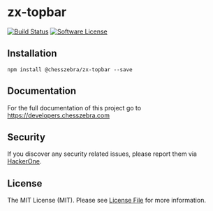 # zx-topbar

[![Build Status][ico-travis]][link-travis]
[![Software License][ico-license]](LICENSE.md)

## Installation
```
npm install @chesszebra/zx-topbar --save
```

## Documentation

For the full documentation of this project go to https://developers.chesszebra.com

## Security

If you discover any security related issues, please report them via [HackerOne][link-hackerone].

## License

The MIT License (MIT). Please see [License File](LICENSE.md) for more information.

[ico-license]: https://img.shields.io/badge/license-MIT-brightgreen.svg?style=flat-square
[ico-travis]: https://img.shields.io/travis/chesszebra/zx-topbar/master.svg?style=flat-square

[link-travis]: https://travis-ci.org/chesszebra/zx-topbar
[link-hackerone]: https://hackerone.com/chesszebra
